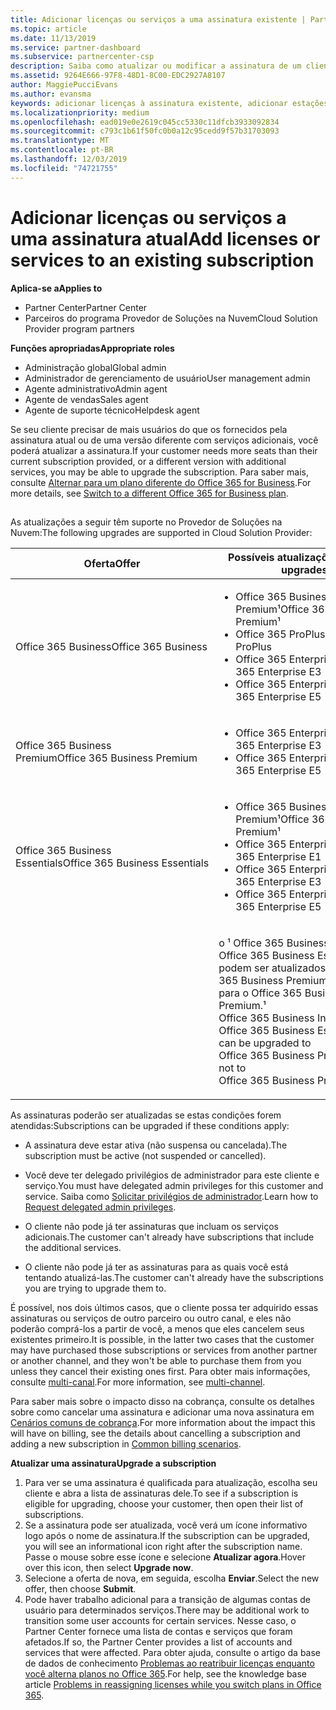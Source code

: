 ```yaml
---
title: Adicionar licenças ou serviços a uma assinatura existente | Partner Center
ms.topic: article
ms.date: 11/13/2019
ms.service: partner-dashboard
ms.subservice: partnercenter-csp
description: Saiba como atualizar ou modificar a assinatura de um cliente, como adicionar mais licenças ou estações ou migrar para uma versão diferente com outros serviços.
ms.assetid: 9264E666-97F8-48D1-8C00-EDC2927A8107
author: MaggiePucciEvans
ms.author: evansma
keywords: adicionar licenças à assinatura existente, adicionar estações à assinatura existente, modificar uma assinatura, alterar uma assinatura, comprar mais licenças para um cliente
ms.localizationpriority: medium
ms.openlocfilehash: ead019e0e2619c045cc5330c11dfcb3933092834
ms.sourcegitcommit: c793c1b61f50fc0b0a12c95cedd9f57b31703093
ms.translationtype: MT
ms.contentlocale: pt-BR
ms.lasthandoff: 12/03/2019
ms.locfileid: "74721755"
---
```

# <a name="add-licenses-or-services-to-an-existing-subscription"></a><span data-ttu-id="28ce8-104">Adicionar licenças ou serviços a uma assinatura atual</span><span class="sxs-lookup"><span data-stu-id="28ce8-104">Add licenses or services to an existing subscription</span></span>

<span data-ttu-id="28ce8-105">**Aplica-se a**</span><span class="sxs-lookup"><span data-stu-id="28ce8-105">**Applies to**</span></span>

- <span data-ttu-id="28ce8-106">Partner Center</span><span class="sxs-lookup"><span data-stu-id="28ce8-106">Partner Center</span></span>
- <span data-ttu-id="28ce8-107">Parceiros do programa Provedor de Soluções na Nuvem</span><span class="sxs-lookup"><span data-stu-id="28ce8-107">Cloud Solution Provider program partners</span></span>

<span data-ttu-id="28ce8-108">**Funções apropriadas**</span><span class="sxs-lookup"><span data-stu-id="28ce8-108">**Appropriate roles**</span></span>

- <span data-ttu-id="28ce8-109">Administração global</span><span class="sxs-lookup"><span data-stu-id="28ce8-109">Global admin</span></span>
- <span data-ttu-id="28ce8-110">Administrador de gerenciamento de usuário</span><span class="sxs-lookup"><span data-stu-id="28ce8-110">User management admin</span></span>
- <span data-ttu-id="28ce8-111">Agente administrativo</span><span class="sxs-lookup"><span data-stu-id="28ce8-111">Admin agent</span></span>
- <span data-ttu-id="28ce8-112">Agente de vendas</span><span class="sxs-lookup"><span data-stu-id="28ce8-112">Sales agent</span></span>
- <span data-ttu-id="28ce8-113">Agente de suporte técnico</span><span class="sxs-lookup"><span data-stu-id="28ce8-113">Helpdesk agent</span></span>

<span data-ttu-id="28ce8-114">Se seu cliente precisar de mais usuários do que os fornecidos pela assinatura atual ou de uma versão diferente com serviços adicionais, você poderá atualizar a assinatura.</span><span class="sxs-lookup"><span data-stu-id="28ce8-114">If your customer needs more seats than their current subscription provided, or a different version with additional services, you may be able to upgrade the subscription.</span></span> <span data-ttu-id="28ce8-115">Para saber mais, consulte [Alternar para um plano diferente do Office 365 for Business](https://go.microsoft.com/fwlink/p/?LinkId=723577).</span><span class="sxs-lookup"><span data-stu-id="28ce8-115">For more details, see [Switch to a different Office 365 for Business plan](https://go.microsoft.com/fwlink/p/?LinkId=723577).</span></span>

## <a href="" id="upgradesubscription"></a>


<span data-ttu-id="28ce8-116">As atualizações a seguir têm suporte no Provedor de Soluções na Nuvem:</span><span class="sxs-lookup"><span data-stu-id="28ce8-116">The following upgrades are supported in Cloud Solution Provider:</span></span>

<table>
<colgroup>
<col width="50%" />
<col width="50%" />
</colgroup>
<thead>
<tr class="header">
<th><span data-ttu-id="28ce8-117">Oferta</span><span class="sxs-lookup"><span data-stu-id="28ce8-117">Offer</span></span></th>
<th><span data-ttu-id="28ce8-118">Possíveis atualizações</span><span class="sxs-lookup"><span data-stu-id="28ce8-118">Possible upgrades</span></span></th>
</tr>
</thead>
<tbody>
<tr class="odd">
<td><span data-ttu-id="28ce8-119">Office 365 Business</span><span class="sxs-lookup"><span data-stu-id="28ce8-119">Office 365 Business</span></span></td>
<td><ul>
<li><span data-ttu-id="28ce8-120">Office 365 Business Premium¹</span><span class="sxs-lookup"><span data-stu-id="28ce8-120">Office 365 Business Premium¹</span></span></li>
<li><span data-ttu-id="28ce8-121">Office 365 ProPlus</span><span class="sxs-lookup"><span data-stu-id="28ce8-121">Office 365 ProPlus</span></span></li>
<li><span data-ttu-id="28ce8-122">Office 365 Enterprise E3</span><span class="sxs-lookup"><span data-stu-id="28ce8-122">Office 365 Enterprise E3</span></span></li>
<li><span data-ttu-id="28ce8-123">Office 365 Enterprise E5</span><span class="sxs-lookup"><span data-stu-id="28ce8-123">Office 365 Enterprise E5</span></span></li>
</ul></td>
</tr>
<tr class="even">
<td><span data-ttu-id="28ce8-124">Office 365 Business Premium</span><span class="sxs-lookup"><span data-stu-id="28ce8-124">Office 365 Business Premium</span></span></td>
<td><ul>
<li><span data-ttu-id="28ce8-125">Office 365 Enterprise E3</span><span class="sxs-lookup"><span data-stu-id="28ce8-125">Office 365 Enterprise E3</span></span></li>
<li><span data-ttu-id="28ce8-126">Office 365 Enterprise E5</span><span class="sxs-lookup"><span data-stu-id="28ce8-126">Office 365 Enterprise E5</span></span></li>
</ul></td>
</tr>
<tr class="odd">
<td><span data-ttu-id="28ce8-127">Office 365 Business Essentials</span><span class="sxs-lookup"><span data-stu-id="28ce8-127">Office 365 Business Essentials</span></span></td>
<td><ul>
<li><span data-ttu-id="28ce8-128">Office 365 Business Premium¹</span><span class="sxs-lookup"><span data-stu-id="28ce8-128">Office 365 Business Premium¹</span></span></li>
<li><span data-ttu-id="28ce8-129">Office 365 Enterprise E1</span><span class="sxs-lookup"><span data-stu-id="28ce8-129">Office 365 Enterprise E1</span></span></li>
<li><span data-ttu-id="28ce8-130">Office 365 Enterprise E3</span><span class="sxs-lookup"><span data-stu-id="28ce8-130">Office 365 Enterprise E3</span></span></li>
<li><span data-ttu-id="28ce8-131">Office 365 Enterprise E5</span><span class="sxs-lookup"><span data-stu-id="28ce8-131">Office 365 Enterprise E5</span></span></li>
</ul></td>
</tr>
<tr class="even">
<td></td>
<td><p><span data-ttu-id="28ce8-132">o ¹ Office 365 Business India e o Office 365 Business Essentials India podem ser atualizados para o Office 365 Business Premium Índia, não para o Office 365 Business Premium.</span><span class="sxs-lookup"><span data-stu-id="28ce8-132">¹ Office 365 Business India and Office 365 Business Essentials India can be upgraded to Office 365 Business Premium India, not to Office 365 Business Premium.</span></span></p></td>
</tr>
</tbody>
</table>

<span data-ttu-id="28ce8-133">As assinaturas poderão ser atualizadas se estas condições forem atendidas:</span><span class="sxs-lookup"><span data-stu-id="28ce8-133">Subscriptions can be upgraded if these conditions apply:</span></span>

-   <span data-ttu-id="28ce8-134">A assinatura deve estar ativa (não suspensa ou cancelada).</span><span class="sxs-lookup"><span data-stu-id="28ce8-134">The subscription must be active (not suspended or cancelled).</span></span>

-   <span data-ttu-id="28ce8-135">Você deve ter delegado privilégios de administrador para este cliente e serviço.</span><span class="sxs-lookup"><span data-stu-id="28ce8-135">You must have delegated admin privileges for this customer and service.</span></span> <span data-ttu-id="28ce8-136">Saiba como [Solicitar privilégios de administrador](request-a-relationship-with-a-customer.md).</span><span class="sxs-lookup"><span data-stu-id="28ce8-136">Learn how to [Request delegated admin privileges](request-a-relationship-with-a-customer.md).</span></span>

-   <span data-ttu-id="28ce8-137">O cliente não pode já ter assinaturas que incluam os serviços adicionais.</span><span class="sxs-lookup"><span data-stu-id="28ce8-137">The customer can't already have subscriptions that include the additional services.</span></span>

-   <span data-ttu-id="28ce8-138">O cliente não pode já ter as assinaturas para as quais você está tentando atualizá-las.</span><span class="sxs-lookup"><span data-stu-id="28ce8-138">The customer can't already have the subscriptions you are trying to upgrade them to.</span></span>

<span data-ttu-id="28ce8-139">É possível, nos dois últimos casos, que o cliente possa ter adquirido essas assinaturas ou serviços de outro parceiro ou outro canal, e eles não poderão comprá-los a partir de você, a menos que eles cancelem seus existentes primeiro.</span><span class="sxs-lookup"><span data-stu-id="28ce8-139">It is possible, in the latter two cases that the customer may have purchased those subscriptions or services from another partner or another channel, and they won't be able to purchase them from you unless they cancel their existing ones first.</span></span> <span data-ttu-id="28ce8-140">Para obter mais informações, consulte [multi-canal](multichannel.md).</span><span class="sxs-lookup"><span data-stu-id="28ce8-140">For more information, see [multi-channel](multichannel.md).</span></span>

<span data-ttu-id="28ce8-141">Para saber mais sobre o impacto disso na cobrança, consulte os detalhes sobre como cancelar uma assinatura e adicionar uma nova assinatura em [Cenários comuns de cobrança](common-billing-scenarios.md).</span><span class="sxs-lookup"><span data-stu-id="28ce8-141">For more information about the impact this will have on billing, see the details about cancelling a subscription and adding a new subscription in [Common billing scenarios](common-billing-scenarios.md).</span></span>

<span data-ttu-id="28ce8-142">**Atualizar uma assinatura**</span><span class="sxs-lookup"><span data-stu-id="28ce8-142">**Upgrade a subscription**</span></span>

1.  <span data-ttu-id="28ce8-143">Para ver se uma assinatura é qualificada para atualização, escolha seu cliente e abra a lista de assinaturas dele.</span><span class="sxs-lookup"><span data-stu-id="28ce8-143">To see if a subscription is eligible for upgrading, choose your customer, then open their list of subscriptions.</span></span>
2.  <span data-ttu-id="28ce8-144">Se a assinatura pode ser atualizada, você verá um ícone informativo logo após o nome de assinatura.</span><span class="sxs-lookup"><span data-stu-id="28ce8-144">If the subscription can be upgraded, you will see an informational icon right after the subscription name.</span></span> <span data-ttu-id="28ce8-145">Passe o mouse sobre esse ícone e selecione **Atualizar agora**.</span><span class="sxs-lookup"><span data-stu-id="28ce8-145">Hover over this icon, then select **Upgrade now**.</span></span>
3.  <span data-ttu-id="28ce8-146">Selecione a oferta de nova, em seguida, escolha **Enviar**.</span><span class="sxs-lookup"><span data-stu-id="28ce8-146">Select the new offer, then choose **Submit**.</span></span>
4.  <span data-ttu-id="28ce8-147">Pode haver trabalho adicional para a transição de algumas contas de usuário para determinados serviços.</span><span class="sxs-lookup"><span data-stu-id="28ce8-147">There may be additional work to transition some user accounts for certain services.</span></span> <span data-ttu-id="28ce8-148">Nesse caso, o Partner Center fornece uma lista de contas e serviços que foram afetados.</span><span class="sxs-lookup"><span data-stu-id="28ce8-148">If so, the Partner Center provides a list of accounts and services that were affected.</span></span> <span data-ttu-id="28ce8-149">Para obter ajuda, consulte o artigo da base de dados de conhecimento [Problemas ao reatribuir licenças enquanto você alterna planos no Office 365](https://go.microsoft.com/fwlink/p/?LinkId=723576).</span><span class="sxs-lookup"><span data-stu-id="28ce8-149">For help, see the knowledge base article [Problems in reassigning licenses while you switch plans in Office 365](https://go.microsoft.com/fwlink/p/?LinkId=723576).</span></span>

 

 



